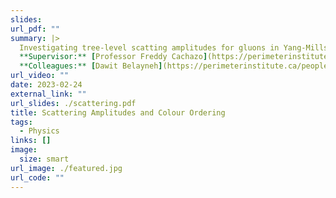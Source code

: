 ```yaml
---
slides: 
url_pdf: ""
summary: |>
  Investigating tree-level scatting amplitudes for gluons in Yang-Mills. By utilising colour decomposition, we consider partial amplitude formulas in the case of 3 negative-helicity gluons; in particular, we study their singularity structure using projective geometry.
  **Supervisor:** [Professor Freddy Cachazo](https://perimeterinstitute.ca/people/freddy-cachazo)
  **Colleagues:** [Dawit Belayneh](https://perimeterinstitute.ca/people/dawit-belayneh), [Raquel Izquierdo Garcia](https://perimeterinstitute.ca/people/raquel-izquierdo-garcia), [James Munday](https://perimeterinstitute.ca/people/james-munday)
url_video: ""
date: 2023-02-24
external_link: ""
url_slides: ./scattering.pdf
title: Scattering Amplitudes and Colour Ordering
tags:
  - Physics
links: []
image: 
  size: smart
url_image: ./featured.jpg
url_code: ""
---
```


